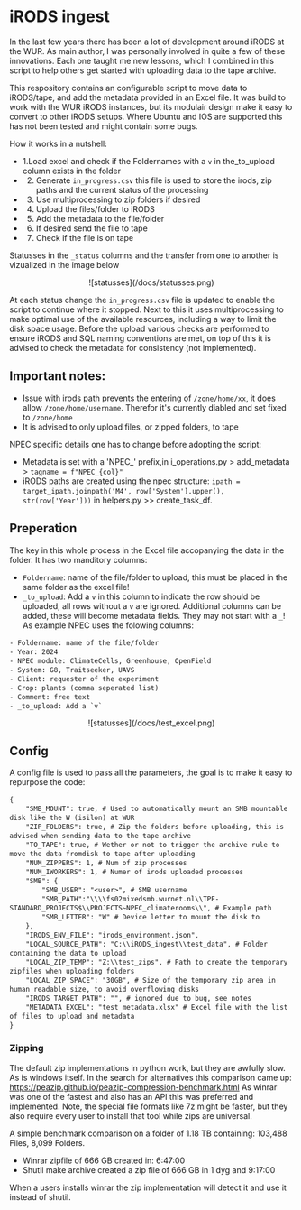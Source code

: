 # iRODS ingest
In the last few years there has been a lot of development around iRODS at the WUR. As main author, I was personally involved in quite a few of these innovations. Each one taught me new lessons, which I combined in this script to help others get started with uploading data to the tape archive. 

This respository contains an configurable script to move data to iRODS/tape, and add the metadata provided in an Excel file. It was build to work with the WUR iRODS instances, but its modulair design make it easy to convert to other iRODS setups.
Where Ubuntu and IOS are supported this has not been tested and might contain some bugs. 

How it works in a nutshell:
- 1.Load excel and check if the Foldernames with a `v` in the_to_upload
column exists in the folder 
- 2. Generate `in_progress.csv` this file is used to store the irods, zip paths and the current status of the processing
- 3. Use multiprocessing to zip folders if desired
- 4. Upload the files/folder to iRODS
- 5. Add the metadata to the file/folder
- 6. If desired send the file to tape
- 7. Check if the file is on tape

Statusses in the `_status` columns and the transfer from one to another is vizualized in the image below
<div align="center">
![statusses](/docs/statusses.png)
</div>

At each status change the `in_progress.csv` file is updated to enable the script to continue where it stopped. Next to this it uses multiprocessing to make optimal use of the available resources, including a way to limit the disk space usage. Before the upload various checks are performed to ensure iRODS and SQL naming conventions are met, on top of this it is advised to check the metadata for consistency (not implemented).


## Important notes:
- Issue with irods path prevents the entering of `/zone/home/xx`, it does allow `/zone/home/username`. Therefor it's currently diabled and set fixed to `/zone/home`
- It is advised to only upload files, or zipped folders, to tape

NPEC specific details one has to change before adopting the script:
- Metadata is set with a 'NPEC_' prefix,in i_operations.py > add_metadata > `tagname = f"NPEC_{col}"`
- iRODS paths are created using the npec structure: `ipath = target_ipath.joinpath('M4', row['System'].upper(), str(row['Year']))` in helpers.py >> create_task_df.


## Preperation
The key in this whole process in the Excel file accopanying the data in the folder.
It has two manditory columns:
- `Foldername`: name of the file/folder to upload, this must be placed in the same folder as the excel file!
- `_to_upload`: Add a `v` in this column to indicate the row should be uploaded, all rows without a `v` are ignored.
Additional columns can be added, these will become metadata fields. They may not start with a `_`!
As example NPEC uses the folowing columns: 
```
- Foldername: name of the file/folder
- Year: 2024
- NPEC module: ClimateCells, Greenhouse, OpenField
- System: G8, Traitseeker, UAVS
- Client: requester of the experiment
- Crop: plants (comma seperated list)
- Comment: free text
- _to_upload: Add a `v`
```

<div align="center">
![statusses](/docs/test_excel.png)
</div>


## Config
A config file is used to pass all the parameters, the goal is to make it easy to repurpose the code:
```
{
    "SMB_MOUNT": true, # Used to automatically mount an SMB mountable disk like the W (isilon) at WUR
    "ZIP_FOLDERS": true, # Zip the folders before uploading, this is advised when sending data to the tape archive
    "TO_TAPE": true, # Wether or not to trigger the archive rule to move the data fromdisk to tape after uploading
    "NUM_ZIPPERS": 1, # Num of zip processes
    "NUM_IWORKERS": 1, # Numer of irods uploaded processes
    "SMB": {
        "SMB_USER": "<user>", # SMB username
        "SMB_PATH":"\\\\fs02mixedsmb.wurnet.nl\\TPE-STANDARD_PROJECTS$\\PROJECTS~NPEC_climaterooms\\", # Example path
        "SMB_LETTER": "W" # Device letter to mount the disk to
    },
    "IRODS_ENV_FILE": "irods_environment.json",
    "LOCAL_SOURCE_PATH": "C:\\iRODS_ingest\\test_data", # Folder containing the data to upload
    "LOCAL_ZIP_TEMP": "Z:\\test_zips", # Path to create the temporary zipfiles when uploading folders
    "LOCAL_ZIP_SPACE": "30GB", # Size of the temporary zip area in human readable size, to avoid overflowing disks
    "IRODS_TARGET_PATH": "", # ignored due to bug, see notes
    "METADATA_EXCEL": "test_metadata.xlsx" # Excel file with the list of files to upload and metadata
}
```

### Zipping
The default zip implementations in python work, but they are awfully slow. As is windows itself. In the search for alternatives this comparison came up: https://peazip.github.io/peazip-compression-benchmark.html
As winrar was one of the fastest and also has an API this was preferred and implemented. Note, the special file formats like 7z might be faster, but they also require every user to install that tool while zips are universal. 

A simple benchmark comparison on a folder of 1.18 TB containing: 103,488 Files, 8,099 Folders.
- Winrar zipfile of 666 GB created in: 6:47:00 
- Shutil make archive created a zip file of 666 GB in 1 dyg and 9:17:00

When a users installs winrar the zip implementation will detect it and use it instead of shutil. 